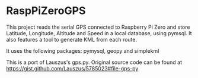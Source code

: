 # RaspPiZeroGPS
This project reads the serial GPS connected to Raspberry Pi Zero and store Latitude, Longitude, Altitude and Speed in a local database, using pymsql. It also features a tool to generate KML from each route.

It uses the following packages: pymysql, geopy and simplekml

This is a port of Lauszus's gps.py. Original source code can be found at https://gist.github.com/Lauszus/5785023#file-gps-py


